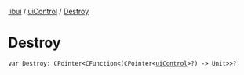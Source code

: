 [libui](../index.md) / [uiControl](index.md) / [Destroy](./-destroy.md)

# Destroy

`var Destroy: CPointer<CFunction<(CPointer<`[`uiControl`](index.md)`>?) -> Unit>>?`